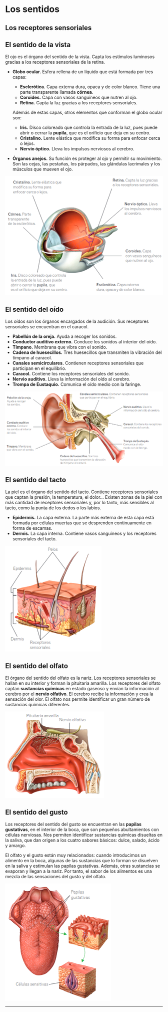 # Los sentidos

## Los receptores sensoriales

## El sentido de la vista

El ojo es el órgano del sentido de la vista. Capta los estímulos luminosos gracias a los receptores sensoriales de la retina.

* **Globo ocular.** Esfera rellena de un líquido que está formada por tres capas:
    * **Esclerótica.** Capa externa dura, opaca y de color blanco. Tiene una parte transparente llamada **córnea**.
    * **Coroides.** Capa con vasos sanguíneos que nutren al ojo.
    * **Retina.** Capta la luz gracias a los receptores sensoriales.
    
    Además de estas capas, otros elementos que conforman el globo ocular son:
    * **Iris.** Disco coloreado que controla la entrada de la luz, pues puede abrir o cerrar la **pupila**, que es el orificio que deja en su centro.
    * **Cristalino.** Lente elástica que modifica su forma para enfocar cerca o lejos.
    * **Nervio óptico.** Lleva los impulsos nerviosos al cerebro. 
* **Órganos anejos.** Su función es proteger al ojo y permitir su movimiento. Son las cejas, las pestañas, los párpados, las glándulas lacrimales y los músculos que mueven el ojo.

![eye.png](../img/vision.png)

## El sentido del oído

Los oídos son los órganos encargados de la audición. Sus receptores sensoriales se encuentran en el caracol.

* **Pabellón de la oreja.** Ayuda a recoger los sonidos.
* **Conductor auditivo externo.** Conduce los sonidos al interior del oído.
* **Tímpano.** Membrana que vibra con el sonido.
* **Cadena de huesecillos.** Tres huesecillos que transmiten la vibración del tímpano al caracol.
* **Canales semicirculares.** Contienen receptores sensoriales que participan en el equilibrio.
* **Caracol.** Contiene los receptores sensoriales del sonido.
* **Nervio auditivo.** Lleva la información del oído al cerebro.
* **Trompa de Eustaquio.** Comunica el oído medio con la faringe.

![ear.png](../img/hearing.png)

## El sentido del tacto

La piel es el órgano del sentido del tacto. Contiene receptores sensoriales que captan la presión, la temperatura, el dolor... Existen zonas de la piel con más cantidad de receptores sensoriales y, por lo tanto, más sensibles al tacto, como la punta de los dedos o los labios.

* **Epidermis.** La capa externa. La parte más externa de esta capa está formada por células muertas que se desprenden continuamente en forma de escamas.
* **Dermis.** La capa interna. Contiene vasos sanguíneos y los receptores sensoriales del tacto.

![skin.png](../img/touch.png)

## El sentido del olfato

El órgano del sentido del olfato es la nariz. Los receptores sensoriales se hallan en su interior y forman la pituitaria amarilla. Los receptores del olfato captan **sustancias químicas** en estado gaseoso y envían la información al cerebro por el **nervio olfativo**. El cerebro recibe la información y crea la sensación del olor. El olfato nos permite identificar un gran número de sustancias químicas diferentes.

![nose.png](../img/smell.png)

## El sentido del gusto

Los receptores del sentido del gusto se encuentran en las **papilas gustativas**, en el interior de la boca, que son pequeños abultamientos con células nerviosas. Nos permiten identificar sustancias químicas disueltas en la saliva, que dan origen a los cuatro sabores básicos: dulce, salado, ácido y amargo.

El olfato y el gusto están muy relacionados: cuando introducimos un alimento en la boca, algunas de las sustancias que lo forman se disuelven en la saliva y estimulan las papilas gustativas. Además, otras sustancias se evaporan y llegan a la nariz. Por tanto, el sabor de los alimentos es una mezcla de las sensaciones del gusto y del olfato.

![tongue.png](../img/taste.png)

---